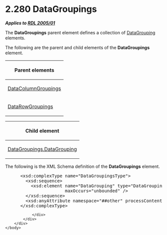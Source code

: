 <html dir="LTR" xmlns:mshelp="http://msdn.microsoft.com/mshelp" xmlns:ddue="http://ddue.schemas.microsoft.com/authoring/2003/5" xmlns:xlink="http://www.w3.org/1999/xlink" xmlns:tool="http://www.microsoft.com/tooltip">
    <head>
        <meta http-equiv="Content-Type" content="text/html; CHARSET=utf-8"></meta>
        <meta name="save" content="history"></meta>
        <title>2.280 DataGroupings</title>
        <xml>
            <mshelp:toctitle title="2.280 DataGroupings"></mshelp:toctitle>
            <mshelp:rltitle title="[MS-RDL]: DataGroupings"></mshelp:rltitle>
            <mshelp:keyword index="A" term="e1d5ff30-dca9-4c0a-890f-61e7acd09688"></mshelp:keyword>
            <mshelp:attr name="DCSext.ContentType" value="open specification"></mshelp:attr>
            <mshelp:attr name="AssetID" value="e1d5ff30-dca9-4c0a-890f-61e7acd09688"></mshelp:attr>
            <mshelp:attr name="TopicType" value="kbRef"></mshelp:attr>
            <mshelp:attr name="DCSext.Title" value="[MS-RDL]: DataGroupings" />
        </xml>
    </head>
    <body>
        <div id="header">
            <h1 class="heading">2.280 DataGroupings</h1>
        </div>
        <div id="mainSection">
            <div id="mainBody">
                <div id="allHistory" class="saveHistory"></div>
                <div id="sectionSection0" class="section" name="collapseableSection">
                    

<p><b><i>Applies to </i></b><a href="3ebe2912-4958-4832-b391-cad1f5e13338.html"><b><i>RDL 2005/01</i></b></a></p>

<p>The <b>DataGroupings</b> parent element defines a collection
of <a href="824fc1fa-9258-4ee2-80a0-db64f7200b13.html">DataGrouping</a>
elements.</p>

<p>The following are the parent and child elements of the <b>DataGroupings</b>
element.</p>

<table>
 <thead>
  <tr>
   <th>
   <p>Parent elements</p>
   </th>
  </tr>
 </thead>
 <tr>
  <td>
  <p><a href="2eb7281a-4d84-4c97-ad39-89dac1dbc1bc.html">DataColumnGroupings</a></p>
  </td>
 </tr>
 <tr>
  <td>
  <p><a href="0ff3523a-d811-422b-98d5-c4b8c35a4d0a.html">DataRowGroupings</a></p>
  </td>
 </tr>
</table>

<p> </p>

<table>
 <thead>
  <tr>
   <th>
   <p>Child element</p>
   </th>
  </tr>
 </thead>
 <tr>
  <td>
  <p><a href="2268187d-b4d9-4a12-81a8-35225cb18743.html">DataGroupings.DataGrouping</a></p>
  </td>
 </tr>
</table>

<p>The following is the XML Schema definition of the <b>DataGroupings</b>
element.</p>

<dl>
<dd>
<div><pre> &lt;xsd:complexType name=&quot;DataGroupingsType&quot;&gt;
   &lt;xsd:sequence&gt;
     &lt;xsd:element name=&quot;DataGrouping&quot; type=&quot;DataGroupingType&quot; 
                  maxOccurs=&quot;unbounded&quot; /&gt;
   &lt;/xsd:sequence&gt;
   &lt;xsd:anyAttribute namespace=&quot;##other&quot; processContents=&quot;skip&quot; /&gt;
 &lt;/xsd:complexType&gt;
</pre></div>
</dd></dl>


                </div>
            </div>
        </div>
    </body>
</html>